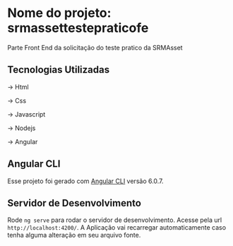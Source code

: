 # Nome do projeto: srmassettestepraticofe

Parte Front End da solicitação do teste pratico da SRMAsset

## Tecnologias Utilizadas

-> Html

-> Css

-> Javascript 

-> Nodejs 

-> Angular

## Angular CLI

Esse projeto foi gerado com  [Angular CLI](https://github.com/angular/angular-cli) versão 6.0.7.

## Servidor de Desenvolvimento

Rode `ng serve` para rodar o servidor de desenvolvimento. 
Acesse pela url `http://localhost:4200/`. A Aplicação vai recarregar automaticamente caso tenha alguma alteração em seu arquivo fonte.
